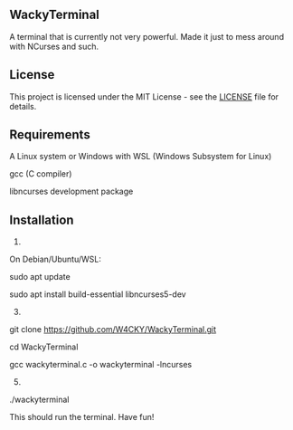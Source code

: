## WackyTerminal
A terminal that is currently not very powerful. Made it just to mess around with NCurses and such. 

## License
This project is licensed under the MIT License - see the [LICENSE](LICENSE) file for details.


## Requirements
A Linux system or Windows with WSL (Windows Subsystem for Linux)

gcc (C compiler)

libncurses development package

## Installation

1.
On Debian/Ubuntu/WSL:

sudo apt update

sudo apt install build-essential libncurses5-dev

3.
git clone https://github.com/W4CKY/WackyTerminal.git

cd WackyTerminal

gcc wackyterminal.c -o wackyterminal -lncurses

5.
./wackyterminal

This should run the terminal. Have fun!
